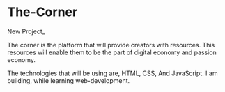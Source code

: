 # The-Corner
New Project_

The corner is the platform that will provide creators with resources. This resources will enable them to be the part of digital economy and passion economy. 

The technologies that will be using are, HTML, CSS, And JavaScript. I am building, while learning web-development. 